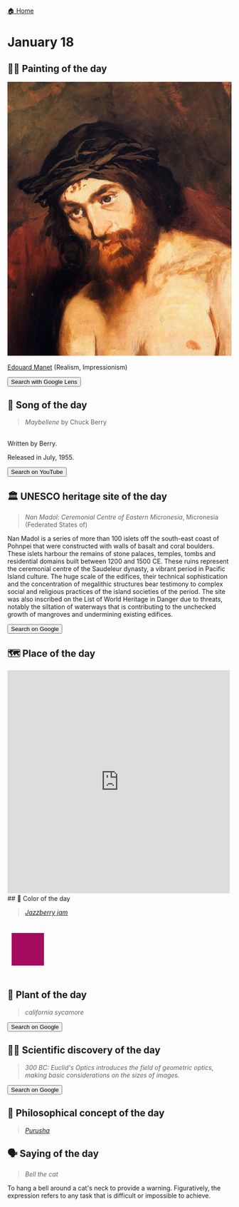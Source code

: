 
[🏠 Home](../../index.md)

# January 18

## 🧑‍🎨 Painting of the day

<img width="600" src="../img/Edouard_Manet_2.jpg">

[Edouard Manet](http://en.wikipedia.org/wiki/Édouard_Manet) (Realism, Impressionism)

<button class="btn btn-success"
onclick=" window.open('https://lens.google.com/uploadbyurl?url=https://iretes.github.io/one-a-day/data/img/Edouard_Manet_2.jpg','_blank')">
Search with Google Lens
</button>

## 🎼 Song of the day

> *Maybellene*
by Chuck Berry

<br />Written by Berry.

Released in July, 1955.

<button class="btn btn-success"
onclick=" window.open('http://www.youtube.com/search?q=Maybellene by Chuck Berry','_blank')">
Search on YouTube
</button>

## 🏛️ UNESCO heritage site of the day

> *Nan Madol: Ceremonial Centre of Eastern Micronesia*, Micronesia (Federated States of)

<p>Nan Madol is a series of more than 100 islets off the south-east coast of Pohnpei that were constructed with walls of basalt and coral boulders. These islets harbour the remains of stone palaces, temples, tombs and residential domains built between 1200 and 1500 CE. These ruins represent the ceremonial centre of the Saudeleur dynasty, a vibrant period in Pacific Island culture. The huge scale of the edifices, their technical sophistication and the concentration of megalithic structures bear testimony to complex social and religious practices of the island societies of the period. The site was also inscribed on the List of World Heritage in Danger due to threats, notably the siltation of waterways that is contributing to the unchecked growth of mangroves and undermining existing edifices.</p>

<button class="btn btn-success"
onclick=" window.open('http://www.google.com/search?q=Nan Madol: Ceremonial Centre of Eastern Micronesia','_blank')">
Search on Google
</button>

## 🗺️ Place of the day

<iframe
src="https://www.mapcrunch.com"
name="mapcrunch"
width="500"
height="500"
allowTransparency="true"
scrolling="no"
frameborder="0"
>
</iframe>
## 🎨 Color of the day

> *[Jazzberry jam](https://en.wikipedia.org/wiki/Red-violet#Jazzberry_jam)*

<div style="color:#A50B5E; font-size: 100px;">&#9632;</div>

## 🌿 Plant of the day

> *california sycamore*

<button class="btn btn-success"
onclick=" window.open('http://www.google.com/search?q=california sycamore','_blank')">
Search on Google
</button>

## 🧑‍🔬 Scientific discovery of the day

> *300 BC: Euclid's Optics introduces the field of geometric optics, making basic considerations on the sizes of images.*

<button class="btn btn-success"
onclick=" window.open('http://www.google.com/search?q=300 BC: Euclid s Optics introduces the field of geometric optics, making basic considerations on the sizes of images.','_blank')">
Search on Google
</button>

## 💭 Philosophical concept of the day

> *[Purusha](https://en.wikipedia.org/wiki/Purusha)*

## 🗣️ Saying of the day

> *Bell the cat*

To hang a bell around a cat's neck to provide a warning. Figuratively, the expression refers to any task that is difficult or impossible to achieve.
